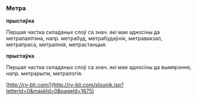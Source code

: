 ### Метра
**прыстаўка**

Першая частка складаных слоў са знач. які мае адносіны да метрапалітэна, напр. метрабуд, метрабудаўнік, метравакзал, метратраса, метралінія, метрастанцыя.

**прыстаўка**

Першая частка складаных слоў са знач. які мае адносіны да вымярэння, напр. метрарытм, метралогія.

<a rel="author">[http://rv-blr.com/](http://rv-blr.com/slounik.jsp?letterId=0&maskId=0&pageId=1675)</a>
